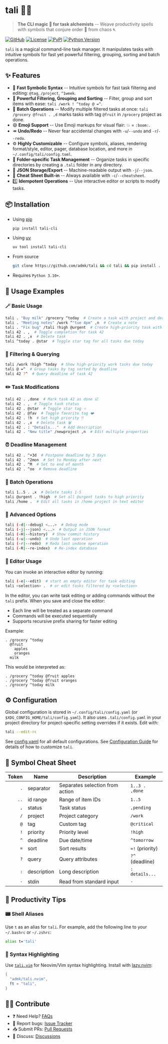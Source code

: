 # tali 🧙‍♂️

> **The CLI magic 🔮 for task alchemists** --
> Weave productivity spells with symbols
> that conjure order 📓 from chaos 🌀.

[![GitHub](https://img.shields.io/badge/Repo-GitHub-blue)](https://github.com/admk/tali)
[![License](https://img.shields.io/badge/License-MIT-green)](LICENSE)
[![PyPI](https://img.shields.io/pypi/v/tali-cli)](https://pypi.org/project/tali-cli/)
[![Python Version](https://img.shields.io/badge/Python-3.10+-blue)](https://www.python.org/)
<!-- [![Action Status](https://github.com/admk/tali/actions/workflows/ci.yml/badge.svg)](https://github.com/astral-sh/uv/actions) -->

`tali` is a magical command-line task manager.
It manipulates tasks with intuitive symbols
for fast yet powerful filtering, grouping, sorting and batch operations.

## ✨ Features

- 🚀 **Fast Symbolic Syntax** --
  Intuitive symbols for fast task filtering and editing:
  `@tag`, `/project`, `^1week`.
- 🔎 **Powerful Filtering, Grouping and Sorting** --
  Filter, group and sort items with ease:
  `tali /work ! ^today @ =^`.
- 📒 **Batch Operations** --
  Modify multiple filtered tasks at once:
  `tali /grocery @fruit . ,d`
  marks tasks with tag `@fruit` in `/grocery` project as done.
- 😄 **Emoji Support** --
  Use Emoji markups for visual flair:
  💥 = `:boom:`.
- ⏪ **Undo/Redo** --
  Never fear accidental changes
  with `-u`/`--undo` and `-r`/`--redo`.
- ⚙️ **Highly Customizable** --
  Configure symbols, aliases,
  rendering format/style, editor, pager,
  database location, and more
  in `~/.config/tali/config.toml`.
- 📁 **Folder-specific Task Management** --
  Organize tasks in specific directories
  by creating a `.tali` folder in any directory.
- 📇 **JSON Storage/Export** --
  Machine-readable output with `-j`/`--json`.
- 📜 **Cheat Sheet Built-in** --
  Always available with `-c`/`--cheatsheet`.
- 1️⃣ **Idempotent Operations** --
  Use interactive editor or scripts to modify tasks.

## 📦 Installation

- Using [pip](https://pypi.org/project/pip/)
  ```bash
  pip install tali-cli
  ```

- Using [uv](https://github.com/astral-sh/uv)
  ```bash
  uv tool install tali-cli
  ```

- From source
  ```bash
  git clone https://github.com/admk/tali && cd tali && pip install .
  ```

- Requires `Python 3.10+`.

## 📖 Usage Examples

### 🪄 Basic Usage

```bash
tali . "Buy milk" /grocery ^today  # Create a task with project and deadline
tali . "Meeting notes" /work ^"tue 4pm" ,n  # Create a note
tali . "Fix bug" /tali !high @urgent  # Create high-priority task with tag
tali 42 . ,  # Toggle completion for task 42
tali 42 . ,x  # Delete task
tali ^today . @star  # Toggle star tag for all tasks due today
```

### 🔎 Filtering & Querying

```bash
tali /work !high ^today  # Show high-priority work tasks due today
tali @ =^  # Group tasks by tag sorted by deadline
tali 42 ?^  # Query deadline of task 42
```

### ✏️ Task Modifications

```bash
tali 42 . ,done  # Mark task 42 as done ☑️
tali 42 . ,  # Toggle task status
tali 42 . @star  # Toggle star tag ⭐
tali 42 . @fav  # Toggle favorite tag ❤️
tali 42 . !h  # Set high priority ‼️
tali 42 . ,x  # Delete task 🗑️
tali 42 . : "Details..."  # Add description
tali 42 . "New title" /newproject ,n  # Edit multiple properties
```

### ⏰ Deadline Management

```bash
tali 42 . ^+3d  # Postpone deadline by 3 days
tali 42 . ^2mon  # Set to Monday after next
tali 42 . ^M  # Set to end of month
tali 42 . ^oo  # Remove deadline
```

### 📒 Batch Operations

```bash
tali 1..5 . ,x  # Delete tasks 1-5
tali @urgent . !high  # Set all @urgent tasks to high priority
tali /home .  # Edit all tasks in /home project in text editor
```

### 🧪 Advanced Options

```bash
tali (-d|--debug) <...>  # Debug mode
tali (-j|--json) <...>  # Output in JSON format
tali (-H|--history)  # Show commit history
tali (-u|--undo)  # Undo last operation
tali (-r|--redo)  # Redo last undone operation
tali (-R|--re-index)  # Re-index database
```

### 📝 Editor Usage

You can invoke an interactive editor by running:
```bash
tali (-e|--edit)  # start an empty editor for task editing
tali <selection> .  # or edit tasks filtered by <selection>
```

In the editor,
you can write task editing or adding commands
without the `tali` prefix.
When you save and close the editor:
- Each line will be treated as a separate command
- Commands will be executed sequentially
- Supports recursive prefix sharing for faster editing

Example:
```
. /grocery ^today
  @fruit
    apples
    oranges
  milk
```

This would be interpreted as:
```
. /grocery ^today @fruit apples
. /grocery ^today @fruit oranges
. /grocery ^today milk
```

## ⚙️ Configuration

Global configuration is stored in `~/.config/tali/config.yaml`
(or `$XDG_CONFIG_HOME/tali/config.yaml`).
It also uses `.tali/config.yaml` in your project directory
for project-specific setting overrides if it exists.
Edit with:
```bash
tali --edit-rc
```
See [config.yaml](tali/config.yaml) for all default configurations.
See [Configuration Guide][config_guide]
for details of how to customize `tali`.

## 📜 Symbol Cheat Sheet

| Token | Name        | Description                     | Example         |
|------:|-------------|---------------------------------|-----------------|
| `.`   | separator   | Separates selection from action | `1..3 . ,done`  |
| `..`  | id range    | Range of item IDs               | `1..5`          |
| `,`   | status      | Task status                     | `,pending`      |
| `/`   | project     | Project category                | `/work`         |
| `@`   | tag         | Custom tag                      | `@critical`     |
| `!`   | priority    | Priority level                  | `!high`         |
| `^`   | deadline    | Due date/time                   | `^tomorrow`     |
| `=`   | sort        | Sort results                    | `=!` (priority) |
| `?`   | query       | Query attributes                | `?^` (deadline) |
| `:`   | description | Long description                | `: details...`  |
| `-`   | stdin       | Read from standard input        | `-`             |

## 🚀 Productivity Tips

### 📟 Shell Aliases

Use `t` as an alias for `tali`.
For example,
add the following line to your `~/.bashrc` or `~/.zshrc`:
```bash
alias t='tali'
```

### 🎨 Syntax Highlighting

Use [`tali.vim`][tali.vim] for Neovim/Vim syntax highlighting.
Install with [lazy.nvim][lazy.nvim]:
```lua
{
  "admk/tali.nvim",
  ft = "tali",
}
```

## 🧙‍♂️ Contribute

- ❓ Need Help? [FAQs][faqs]
- 🔮 Report bugs: [Issue Tracker][issues]
- 📥 Submit PRs: [Pull Requests][prs]
- 💬 Discuss: [Discussions][discussions]

[config_guide]: https://github.com/admk/tali/blob/main/CONFIGURATION.md
[faqs]: https://github.com/admk/tali/wiki/faqs
[issues]: https://github.com/admk/tali/issues
[prs]: https://github.com/admk/tali/pulls
[discussions]: https://github.com/admk/tali/discussions
[tali.vim]: https://github.com/admk/tali.vim
[lazy.nvim]: https://github.com/folke/lazy.nvim
